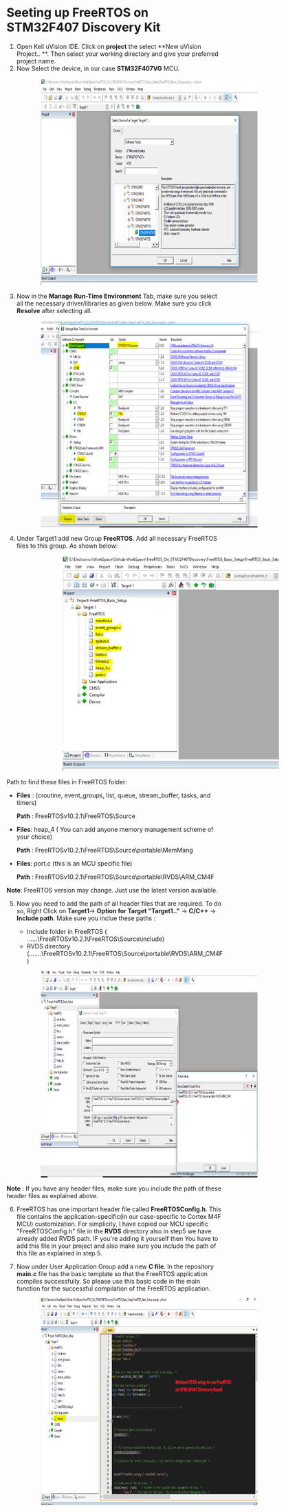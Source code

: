 # Seeting up FreeRTOS on STM32F407 Discovery Kit
1. Open Keil uVision IDE. Click on **project** the select **New uVision Project.. **. Then select your working directory and give your preferred project name.
2. Now Select the device, in our case **STM32F407VG** MCU.
<img src = "FreeRTOS_Setup_Images/Figure_FreeRTOS_Basic_DeviceSelect.PNG" width="750" height="480" hspace="80" >

3. Now in the **Manage Run-Time Environment** Tab, make sure you select all the necessary driver/libraries as given below. Make sure you click **Resolve** after selecting all. 
<img src = "FreeRTOS_Setup_Images/Figure_FreeRTOS_Basic_RunTime.PNG" width="750" height="480" hspace="80">

4. Under Target1 add new Group **FreeRTOS**. Add all necessary FreeRTOS files to this group. As shown below:
<img src = "FreeRTOS_Setup_Images/Figure_FreeRTOS_Basic_Files.PNG" width="600" height="500" hspace="130">

   Path to find these files in FreeRTOS folder: 

   * **Files** : (croutine, event_groups, list, queue, stream_buffer, tasks, and timers)
 
     **Path** :  FreeRTOSv10.2.1\FreeRTOS\Source
 
   * **Files**: heap_4 ( You can add anyone memory management scheme of your choice) 
 
     **Path** : FreeRTOSv10.2.1\FreeRTOS\Source\portable\MemMang

   * **Files**: port.c (this is an MCU specific file)
 
     **Path** : FreeRTOSv10.2.1\FreeRTOS\Source\portable\RVDS\ARM_CM4F 

**Note**: FreeRTOS version may change. Just use the latest version available.

5. Now you need to add the path of all header files that are required. To do so, Right Click on **Target1**-> **Option for Target "Target1.."** -> **C/C++** -> **Include path**. Make sure you inclue these paths : 

   * Include folder in FreeRTOS ( ......\FreeRTOSv10.2.1\FreeRTOS\Source\include)
   * RVDS directory (.......\FreeRTOSv10.2.1\FreeRTOS\Source\portable\RVDS\ARM_CM4F)

<img src = "FreeRTOS_Setup_Images/Figure_FreeRTOS_Basic_IncludePath.PNG"  width="750" height="480" hspace="80" >

   **Note** : If you have any header files, make sure you include the path of these header files as explained above.

6. FreeRTOS has one important header file called **FreeRTOSConfig.h**. This file contains the application-specific(in our case-specific to Cortex M4F MCU) customization. For simplicity, I have copied our MCU specific "FreeRTOSConfig.h" file in the **RVDS** directory also in step5 we have already added RVDS path. IF you're adding it yourself then You have to add this file in your project and also make sure you include the path of this file as explained in step 5. 

7. Now under User Application Group add a new **C file**. In the repository **main.c** file has the basic template so that the FreeRTOS application compiles successfully.  So please use this basic code in the main function for the successful compilation of the FreeRTOS application.
<img src = "FreeRTOS_Setup_Images/Figure_FreeRTOS_Basic_MinnimalCfile.PNG" width="750" height="480" hspace="80" >


